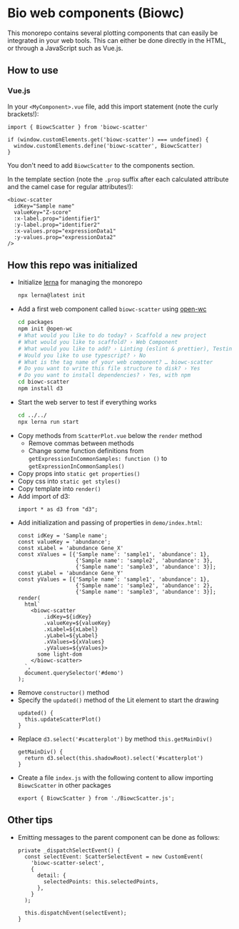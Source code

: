 # Bio web components (Biowc)

This monorepo contains several plotting components that can easily be integrated
in your web tools. This can either be done directly in the HTML, or through a
JavaScript such as Vue.js.

## How to use

### Vue.js

In your `<MyComponent>.vue` file, add this import statement (note the curly brackets!):

```
import { BiowcScatter } from 'biowc-scatter'

if (window.customElements.get('biowc-scatter') === undefined) {
  window.customElements.define('biowc-scatter', BiowcScatter)
}
```

You don't need to add `BiowcScatter` to the components section.

In the template section (note the `.prop` suffix after each calculated attribute and the camel case for regular attributes!):

```
<biowc-scatter
  idKey="Sample name"
  valueKey="Z-score"
  :x-label.prop="identifier1"
  :y-label.prop="identifier2"
  :x-values.prop="expressionData1"
  :y-values.prop="expressionData2"
/>
```

## How this repo was initialized

- Initialize [lerna](https://lerna.js.org/) for managing the monorepo
  ```bash
  npx lerna@latest init
  ```
- Add a first web component called `biowc-scatter` using [open-wc](https://open-wc.org/)
  ```bash
  cd packages
  npm init @open-wc
  # What would you like to do today? › Scaffold a new project
  # What would you like to scaffold? › Web Component
  # What would you like to add? › Linting (eslint & prettier), Testing (web-test-runner), Demoing (storybook)
  # Would you like to use typescript? › No
  # What is the tag name of your web component? … biowc-scatter
  # Do you want to write this file structure to disk? › Yes
  # Do you want to install dependencies? › Yes, with npm
  cd biowc-scatter
  npm install d3
  ```
- Start the web server to test if everything works
  ```bash
  cd ../../
  npx lerna run start
  ```
- Copy methods from `ScatterPlot.vue` below the `render` method
  - Remove commas between methods
  - Change some function definitions from `getExpressionInCommonSamples: function ()` to `getExpressionInCommonSamples()`
- Copy props into `static get properties()`
- Copy css into `static get styles()`
- Copy template into `render()`
- Add import of d3:
  ```
  import * as d3 from "d3";
  ```
- Add initialization and passing of properties in `demo/index.html`:
  ```
  const idKey = 'Sample name';
  const valueKey = 'abundance';
  const xLabel = 'abundance Gene_X'
  const xValues = [{'Sample name': 'sample1', 'abundance': 1}, 
                    {'Sample name': 'sample2', 'abundance': 3}, 
                    {'Sample name': 'sample3', 'abundance': 3}];
  const yLabel = 'abundance Gene_Y'
  const yValues = [{'Sample name': 'sample1', 'abundance': 1}, 
                    {'Sample name': 'sample2', 'abundance': 2}, 
                    {'Sample name': 'sample3', 'abundance': 3}];
  render(
    html`
      <biowc-scatter
          .idKey=${idKey}
          .valueKey=${valueKey}
          .xLabel=${xLabel}
          .yLabel=${yLabel}
          .xValues=${xValues}
          .yValues=${yValues}>
        some light-dom
      </biowc-scatter>
    `,
    document.querySelector('#demo')
  );
  ```
- Remove `constructor()` method
- Specify the `updated()` method of the Lit element to start the drawing
  ```
  updated() {
    this.updateScatterPlot()
  }
  ```
- Replace `d3.select('#scatterplot')` by method `this.getMainDiv()`
  ```
  getMainDiv() {
    return d3.select(this.shadowRoot).select('#scatterplot')
  }
  ```
- Create a file `index.js` with the following content to allow importing `BiowcScatter` in other packages
  ```
  export { BiowcScatter } from './BiowcScatter.js';
  ```

## Other tips

- Emitting messages to the parent component can be done as follows:
  ```
  private _dispatchSelectEvent() {
    const selectEvent: ScatterSelectEvent = new CustomEvent(
      'biowc-scatter-select',
      {
        detail: {
          selectedPoints: this.selectedPoints,
        },
      }
    );

    this.dispatchEvent(selectEvent);
  }
  ```
